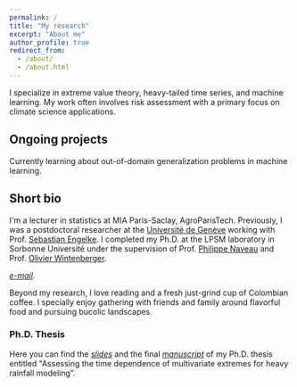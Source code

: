 ```yaml
---
permalink: /
title: "My research"
excerpt: "About me"
author_profile: true
redirect_from: 
  - /about/
  - /about.html
---
```


I specialize in extreme value theory, heavy-tailed time series, and machine learning. My work often involves risk assessment with a primary focus on climate science applications.



## Ongoing projects

Currently learning about out-of-domain generalization problems in machine learning.

## Short bio


I'm a lecturer in statistics at MIA Paris-Saclay, AgroParisTech. Previously, I was a postdoctoral researcher at the [Université de Genève](https://www.unige.ch/gsem/fr/recherche/corps-professoral/chercheurs/gloria-buritica-borda/) working with Prof. [Sebastian Engelke](http://www.sengelke.com). I completed my Ph.D. at the LPSM laboratory in Sorbonne Université under the supervision of Prof. [Philippe Naveau](https://www.lsce.ipsl.fr/Phocea/Pisp/visu.php?id=176&uid=naveau) and Prof. [Olivier Wintenberger](http://wintenberger.fr). 


[*e-mail*](mailto:gloriapatricia.buriticaborda@agroparistech.fr).


Beyond my research, I love reading and a fresh just-grind cup of Colombian coffee. I specially enjoy gathering with friends and family around flavorful food and pursuing bucolic landscapes. 


### Ph.D. Thesis 

Here you can find the [*slides*](/files/Oral_slides-10.pdf) and the final [*manuscript*](/files/these_archivage_3701601.pdf) of my Ph.D. thesis entitled "Assessing the time dependence of multivariate extremes for heavy rainfall modeling”.



  
